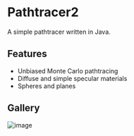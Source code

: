 # Pathtracer2
A simple pathtracer written in Java.

## Features
* Unbiased Monte Carlo pathtracing
* Diffuse and simple specular materials
* Spheres and planes

## Gallery

![image](https://i.imgur.com/9cA0hAE.png)
